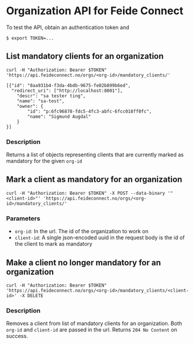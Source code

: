 # Organization API for Feide Connect

To test the API, obtain an authentication token and

    $ export TOKEN=...

## List mandatory clients for an organization

    curl -H "Authorization: Bearer $TOKEN" 'https://api.feideconnect.no/orgs/<org-id>/mandatory_clients/'

    [{"id": "8aa931b4-f3da-4bdb-9675-fe02b899b6ed",
      "redirect_uri": ["http://localhost:8001"],
        "descr": "sa tester ting",
        "name": "sa-test",
        "owner": {
            "id": "p:6fc96878-fdc5-4fc3-abfc-6fcc018ff0fc",
            "name": "Sigmund Augdal"
        }
    }]

### Description

Returns a list of objects representing clients that are currently marked as mandatory for the given `org-id`

## Mark a client as mandatory for an organization

    curl -H "Authorization: Bearer $TOKEN" -X POST --data-binary '"<client-id>"' 'https://api.feideconnect.no/orgs/<org-id>/mandatory_clients/'

### Parameters

- `org-id`: In the url. The id of the organization to work on
- `client-id`: A single json-encoded uuid in the request body is the id of the client to mark as mandatory

## Make a client no longer mandatory for an organization

    curl -H "Authorization: Bearer $TOKEN" 'https://api.feideconnect.no/orgs/<org-id>/mandatory_clients/<client-id>' -X DELETE

### Description

Removes a client from list of mandatory clients for an
organization. Both `org-id` and `client-id` are passed in the
url. Returns `204 No Content` on success.
